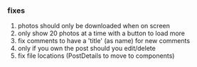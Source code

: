 ### fixes

1. photos should only be downloaded when on screen
2. only show 20 photos at a time with a button to load more
3. fix comments to have a 'title' (as name) for new comments
4. only if you own the post should you edit/delete 
5. fix file locations (PostDetails to move to components)